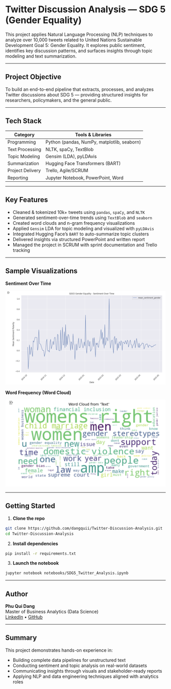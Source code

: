 # Twitter Discussion Analysis — SDG 5 (Gender Equality)

This project applies Natural Language Processing (NLP) techniques to analyze over 10,000 tweets related to United Nations Sustainable Development Goal 5: Gender Equality. It explores public sentiment, identifies key discussion patterns, and surfaces insights through topic modeling and text summarization.

---

## Project Objective

To build an end-to-end pipeline that extracts, processes, and analyzes Twitter discussions about SDG 5 — providing structured insights for researchers, policymakers, and the general public.

---

## Tech Stack

| Category            | Tools & Libraries                          |
|---------------------|---------------------------------------------|
| Programming         | Python (pandas, NumPy, matplotlib, seaborn) |
| Text Processing     | NLTK, spaCy, TextBlob                       |
| Topic Modeling      | Gensim (LDA), pyLDAvis                      |
| Summarization       | Hugging Face Transformers (BART)           |
| Project Delivery    | Trello, Agile/SCRUM                        |
| Reporting           | Jupyter Notebook, PowerPoint, Word         |

---

## Key Features

- Cleaned & tokenized 10k+ tweets using `pandas`, `spaCy`, and `NLTK`
- Generated sentiment-over-time trends using `TextBlob` and `seaborn`
- Created word clouds and n-gram frequency visualizations
- Applied `Gensim` LDA for topic modeling and visualized with `pyLDAvis`
- Integrated Hugging Face’s `BART` to auto-summarize topic clusters
- Delivered insights via structured PowerPoint and written report
- Managed the project in SCRUM with sprint documentation and Trello tracking

---

## Sample Visualizations

**Sentiment Over Time**

![Sentiment](visualizations/sentiment_analysis.png)

**Word Frequency (Word Cloud)**

![WordCloud](visualizations/word_cloud.png)

---

## Getting Started

1. **Clone the repo**
```bash
git clone https://github.com/dangquii/Twitter-Discussion-Analysis.git
cd Twitter-Discussion-Analysis
```

2. **Install dependencies**
```bash
pip install -r requirements.txt
```

3. **Launch the notebook**
```bash
jupyter notebook notebooks/SDG5_Twitter_Analysis.ipynb
```

---

## Author

**Phu Qui Dang**  
Master of Business Analytics (Data Science)  
[LinkedIn](https://www.linkedin.com/in/phuquidang/) • [GitHub](https://github.com/dangquii)

---

## Summary

This project demonstrates hands-on experience in:

- Building complete data pipelines for unstructured text
- Conducting sentiment and topic analysis on real-world datasets
- Communicating insights through visuals and stakeholder-ready reports
- Applying NLP and data engineering techniques aligned with analytics roles
